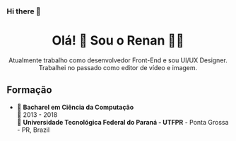 ### Hi there 👋

<h1 align='center'>
  Olá! 👋 Sou o Renan 👨‍💻
</h1>

<p align='center'>
  Atualmente trabalho como desenvolvedor Front-End e sou UI/UX Designer.
  Trabalhei no passado como editor de vídeo e imagem.
</p>


## Formação

- 📖 **Bacharel em Ciência da Computação**\
📆 2013 - 2018\
📍 **Universidade Tecnológica Federal do Paraná - UTFPR** - Ponta Grossa - PR, Brazil

<!--
**renan279/renan279** is a ✨ _special_ ✨ repository because its `README.md` (this file) appears on your GitHub profile.

Here are some ideas to get you started:

- 🔭 I’m currently working on ...
- 🌱 I’m currently learning ...
- 👯 I’m looking to collaborate on ...
- 🤔 I’m looking for help with ...
- 💬 Ask me about ...
- 📫 How to reach me: ...
- 😄 Pronouns: ...
- ⚡ Fun fact: ...
-->
